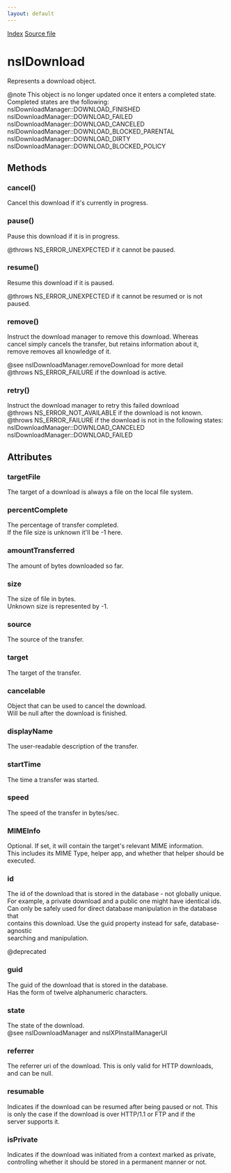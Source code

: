```yaml
---
layout: default
---
```

<div id='links'><a href="../index.html">Index</a>
<a href="http://dxr.mozilla.org/mozilla-central/source/toolkit/components/downloads/nsIDownload.idl">Source file</a>
</div>

# nsIDownload #
  
Represents a download object.  
  
@note This object is no longer updated once it enters a completed state.  
      Completed states are the following:    
      nsIDownloadManager::DOWNLOAD_FINISHED    
      nsIDownloadManager::DOWNLOAD_FAILED    
      nsIDownloadManager::DOWNLOAD_CANCELED   
      nsIDownloadManager::DOWNLOAD_BLOCKED_PARENTAL   
      nsIDownloadManager::DOWNLOAD_DIRTY   
      nsIDownloadManager::DOWNLOAD_BLOCKED_POLICY   
  

## Methods ##

### cancel() ###
  
Cancel this download if it's currently in progress.  
  

### pause() ###
  
Pause this download if it is in progress.  
  
@throws NS_ERROR_UNEXPECTED if it cannot be paused.  
  

### resume() ###
  
Resume this download if it is paused.  
  
@throws NS_ERROR_UNEXPECTED if it cannot be resumed or is not paused.  
  

### remove() ###
  
Instruct the download manager to remove this download. Whereas  
cancel simply cancels the transfer, but retains information about it,  
remove removes all knowledge of it.  
  
@see nsIDownloadManager.removeDownload for more detail  
@throws NS_ERROR_FAILURE if the download is active.  
  

### retry() ###
  
Instruct the download manager to retry this failed download  
@throws NS_ERROR_NOT_AVAILABLE if the download is not known.  
@throws NS_ERROR_FAILURE if the download is not in the following states:  
        nsIDownloadManager::DOWNLOAD_CANCELED  
        nsIDownloadManager::DOWNLOAD_FAILED  
  

## Attributes ##

### targetFile ###
  
The target of a download is always a file on the local file system.  
  

### percentComplete ###
  
The percentage of transfer completed.  
If the file size is unknown it'll be -1 here.  
  

### amountTransferred ###
  
The amount of bytes downloaded so far.  
  

### size ###
  
The size of file in bytes.  
Unknown size is represented by -1.  
  

### source ###
  
The source of the transfer.  
  

### target ###
  
The target of the transfer.  
  

### cancelable ###
  
Object that can be used to cancel the download.  
Will be null after the download is finished.  
  

### displayName ###
  
The user-readable description of the transfer.  
  

### startTime ###
  
The time a transfer was started.  
  

### speed ###
  
The speed of the transfer in bytes/sec.  
  

### MIMEInfo ###
  
Optional. If set, it will contain the target's relevant MIME information.  
This includes its MIME Type, helper app, and whether that helper should be  
executed.  
  

### id ###
  
The id of the download that is stored in the database - not globally unique.  
For example, a private download and a public one might have identical ids.  
Can only be safely used for direct database manipulation in the database that  
contains this download. Use the guid property instead for safe, database-agnostic  
searching and manipulation.  
  
@deprecated  
  

### guid ###
  
The guid of the download that is stored in the database.  
Has the form of twelve alphanumeric characters.  
  

### state ###
  
The state of the download.  
@see nsIDownloadManager and nsIXPInstallManagerUI  
  

### referrer ###
  
The referrer uri of the download.  This is only valid for HTTP downloads,  
and can be null.  
  

### resumable ###
  
Indicates if the download can be resumed after being paused or not.  This  
is only the case if the download is over HTTP/1.1 or FTP and if the  
server supports it.  
  

### isPrivate ###
  
Indicates if the download was initiated from a context marked as private,  
controlling whether it should be stored in a permanent manner or not.  
  
